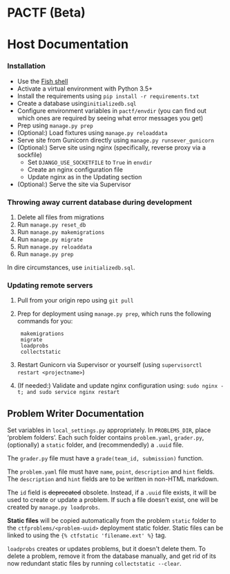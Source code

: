 # PACTF (Beta)

# Host Documentation

### Installation

- Use the [Fish shell](http://fishshell.com)
- Activate a virtual environment with Python 3.5+
- Install the requirements using `pip install -r requirements.txt`
- Create a database using`initializedb.sql`
- Configure environment variables in `pactf/envdir` (you can find out which ones are required by seeing what error messages you get)
- Prep using `manage.py prep`
- (Optional:) Load fixtures using `manage.py reloaddata`
- Serve site from Gunicorn directly using `manage.py runsever_gunicorn`
- (Optional:) Serve site using nginx (specifically, reverse proxy via a sockfile)
    - Set `DJANGO_USE_SOCKETFILE` to `True` in `envdir`
    - Create an nginx configuration file
    - Update nginx as in the Updating section
- (Optional:) Serve the site via Supervisor

### Throwing away current database during development

1. Delete all files from migrations
1. Run `manage.py reset_db`
1. Run `manage.py makemigrations`
1. Run `manage.py migrate`
1. Run `manage.py reloaddata`
1. Run `manage.py prep`

In dire circumstances, use `initializedb.sql`.


### Updating remote servers

1. Pull from your origin repo using `git pull`
1. Prep for deployment using `manage.py prep`, which runs the following commands for you:

        makemigrations
        migrate
        loadprobs
        collectstatic
    
1. Restart Gunicorn via Supervisor or yourself (using `supervisorctl restart <projectname>`)
1. (If needed:) Validate and update nginx configuration using: `sudo nginx -t; and sudo service nginx restart`


## Problem Writer Documentation

Set variables in `local_settings.py` appropriately. In `PROBLEMS_DIR`, place ‘problem folders’. Each such folder contains `problem.yaml`, `grader.py`, (optionally) a `static` folder, and (recommendedly) a `.uuid` file.

The `grader.py` file must have a `grade(team_id, submission)` function.

The `problem.yaml` file must have `name`, `point`, `description` and `hint` fields. The `description` and `hint` fields are to be written in non-HTML markdown.

The `id` field is ~~deprecated~~ obsolete. Instead, if a `.uuid` file exists, it will be used to create or update a problem. If such a file doesn't exist, one will be created by `manage.py loadprobs`.

**Static files** will be copied automatically from the problem `static` folder to the `ctfproblems/<problem-uuid>` deployment static folder. Static files can be linked to using the `{% ctfstatic 'filename.ext' %}` tag.

`loadprobs` creates or updates problems, but it doesn't delete them. To delete a problem, remove it from the database manually, and get rid of its now redundant static files by running `collectstatic --clear`.  
 
 
